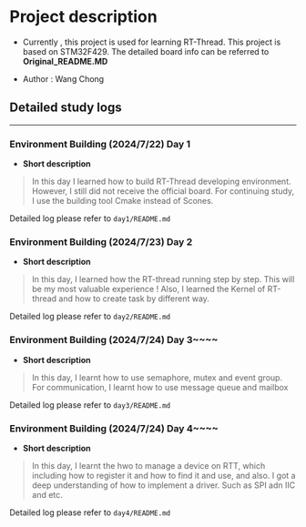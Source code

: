 # Project description
- Currently , this project is used for learning RT-Thread. This project is based on STM32F429. The detailed board info 
can be referred to **Original_README.MD** 
* Author : Wang Chong
## Detailed study logs

---

### Environment Building (2024/7/22) Day 1
* **Short description**
> In this day I learned how to build RT-Thread developing environment. However, I still did not receive the official
> board. For continuing study, I  use the building tool Cmake instead of Scones.

Detailed log please refer to `day1/README.md`


### Environment Building (2024/7/23) Day 2
* **Short description**
> In this day, I learned how the RT-thread running step by step. This will be my most valuable experience !
> Also, I learned the Kernel of RT-thread and how to create task by different way.

Detailed log please refer to `day2/README.md`



### Environment Building (2024/7/24) Day 3~~~~
* **Short description**
> In this day, I learnt how to use semaphore, mutex and event group. For communication, I learnt how to use message 
> queue and mailbox

Detailed log please refer to `day3/README.md`



### Environment Building (2024/7/24) Day 4~~~~
* **Short description**

>In this day, I learnt the hwo to manage a device on RTT, which including how to register it and how to find it and use, and 
>also. I got a deep understanding of how to implement a driver. Such as SPI adn IIC and etc.

Detailed log please refer to `day4/README.md`